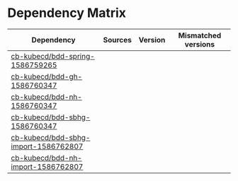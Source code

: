 # Dependency Matrix

Dependency | Sources | Version | Mismatched versions
---------- | ------- | ------- | -------------------
[cb-kubecd/bdd-spring-1586759265](https://github.com/cb-kubecd/bdd-spring-1586759265.git) |  | []() | 
[cb-kubecd/bdd-gh-1586760347](https://github.com/cb-kubecd/bdd-gh-1586760347.git) |  | []() | 
[cb-kubecd/bdd-nh-1586760347](https://github.com/cb-kubecd/bdd-nh-1586760347.git) |  | []() | 
[cb-kubecd/bdd-sbhg-1586760347](https://github.com/cb-kubecd/bdd-sbhg-1586760347.git) |  | []() | 
[cb-kubecd/bdd-sbhg-import-1586762807](https://github.com/cb-kubecd/bdd-sbhg-import-1586762807.git) |  | []() | 
[cb-kubecd/bdd-nh-import-1586762807](https://github.com/cb-kubecd/bdd-nh-import-1586762807.git) |  | []() | 
